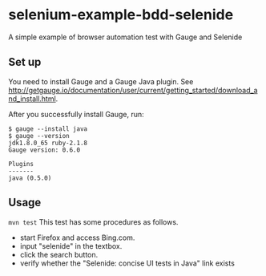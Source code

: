 # selenium-example-bdd-selenide
A simple example of browser automation test with Gauge and Selenide

## Set up
You need to install Gauge and a Gauge Java plugin. 
See http://getgauge.io/documentation/user/current/getting_started/download_and_install.html.

After you successfully install Gauge, run:
```
$ gauge --install java
$ gauge --version                                                                                                                                                                                                         jdk1.8.0_65 ruby-2.1.8
Gauge version: 0.6.0

Plugins
-------
java (0.5.0)
```

## Usage
`mvn test`
This test has some procedures as follows.
* start Firefox and access Bing.com.
* input "selenide" in the textbox.
* click the search button.
* verify whether the "Selenide: concise UI tests in Java" link exists
